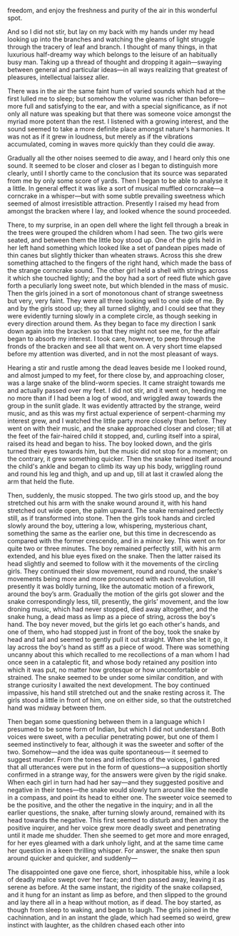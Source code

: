 freedom, and enjoy the freshness and purity of the air in this wonderful spot.

And so I did not stir, but lay on my back with my hands under my head looking up into the branches and watching the gleams of light struggle through the tracery of leaf and branch. I thought of many things, in that luxurious half-dreamy way which belongs to the leisure of an habitually busy man. Taking up a thread of thought and dropping it again—swaying between general and particular ideas—in all ways realizing that greatest of pleasures, intellectual laissez aller.

There was in the air the same faint hum of varied sounds which had at the first lulled me to sleep; but somehow the volume was richer than before—more full and satisfying to the ear, and with a special significance, as if not only all nature was speaking but that there was someone voice amongst the myriad more potent than the rest. I listened with a growing interest, and the sound seemed to take a more definite place amongst nature's harmonies. It was not as if it grew in loudness, but merely as if the vibrations accumulated, coming in waves more quickly than they could die away.

Gradually all the other noises seemed to die away, and I heard only this one sound. It seemed to be closer and closer as I began to distinguish more clearly, until I shortly came to the conclusion that its source was separated from me by only some score of yards. Then I began to be able to analyse it a little. In general effect it was like a sort of musical muffled corncrake—a corncrake in a whisper—but with some subtle prevailing sweetness which seemed of almost irresistible attraction. Presently I raised my head from amongst the bracken where I lay, and looked whence the sound proceeded.

There, to my surprise, in an open dell where the light fell through a break in the trees were grouped the children whom I had seen. The two girls were seated, and between them the little boy stood up. One of the girls held in her left hand something which looked like a set of pandean pipes made of thin canes but slightly thicker than wheaten straws. Across this she drew something attached to the fingers of the right hand, which made the bass of the strange corncrake sound. The other girl held a shell with strings across it which she touched lightly; and the boy had a sort of reed flute which gave forth a peculiarly long sweet note, but which blended in the mass of music. Then the girls joined in a sort of monotonous chant of strange sweetness but very, very faint. They were all three looking well to one side of me. By and by the girls stood up; they all turned slightly, and I could see that they were evidently turning slowly in a complete circle, as though seeking in every direction around them. As they began to face my direction I sank down again into the bracken so that they might not see me, for the affair began to absorb my interest. I took care, however, to peep through the fronds of the bracken and see all that went on. A very short time elapsed before my attention was diverted, and in not the most pleasant of ways.

Hearing a stir and rustle among the dead leaves beside me I looked round, and almost jumped to my feet, for there close by, and approaching closer, was a large snake of the blind-worm species. It came straight towards me and actually passed over my feet. I did not stir, and it went on, heeding me no more than if I had been a log of wood, and wriggled away towards the group in the sunlit glade. It was evidently attracted by the strange, weird music, and as this was my first actual experience of serpent-charming my interest grew, and I watched the little party more closely than before. They went on with their music, and the snake approached closer and closer; till at the feet of the fair-haired child it stopped, and, curling itself into a spiral, raised its head and began to hiss. The boy looked down, and the girls turned their eyes towards him, but the music did not stop for a moment; on the contrary, it grew something quicker. Then the snake twined itself around the child's ankle and began to climb its way up his body, wriggling round and round his leg and thigh, and up and up, till at last it crawled along
the arm that held the flute.

Then, suddenly, the music stopped. The two
girls stood up, and the boy stretched out his arm
with the snake wound around it, with his hand
stretched out wide open, the palm upward.
The snake remained perfectly still, as if transformed
into stone. Then the girls took hands and circled
slowly around the boy, uttering a low, whispering,
mysterious chant, something the same as the earlier
one, but this time in decrescendo as compared with
the former crescendo, and in a minor key. This
went on for quite two or three minutes. The boy
remained perfectly still, with his arm extended,
and his blue eyes fixed on the snake. Then the
latter raised its head slightly and seemed to follow
with it the movements of the circling girls. They
continued their slow movement, round and round,
the snake's movements being more and more
pronounced with each revolution, till presently it was
boldly turning, like the automatic motion of a
firework, around the boy’s arm. Gradually the
motion of the girls got slower and the snake
correspondingly less, till, presently, the girls’
movement, and the low droning music, which had
never stopped, died away altogether, and the snake
hung, a dead mass as limp as a piece of string,
across the boy's hand. The boy never moved, but
the girls let go each other's hands, and one of them,
who had stopped just in front of the boy, took the
snake by head and tail and seemed to gently pull
it out straight. When she let it go, it lay across the
boy's hand as stiff as a piece of wood. There was
something uncanny about this which recalled to me
recollections of a man whom I had once seen in a
cataleptic fit, and whose body retained any position
into which it was put, no matter how grotesque or
how uncomfortable or strained. The snake seemed
to be under some similar condition, and with strange
curiosity I awaited the next development. The boy
continued impassive, his hand still stretched out and
the snake resting across it. The girls stood a little
in front of him, one on either side, so that the
outstretched hand was midway between them.


Then began some questioning between them in
a language which I presumed to be some form
of Indian, but which I did not understand. Both
voices were sweet, with a peculiar penetrating
power, but one of them I seemed instinctively to
fear, although it was the sweeter and softer of the
two. Somehow—and the idea was quite spontaneous—
it seemed to suggest murder. From the tones and
inflections of the voices, I gathered that all
utterances were put in the form of questions—a
supposition shortly confirmed in a strange way,
for the answers were given by the rigid snake.
When each girl in turn had had her say—and they
suggested positive and negative in their tones—the
snake would slowly turn around like the needle in
a compass, and point its head to either one. The
sweeter voice seemed to be the positive, and the
other the negative in the inquiry; and in all the
earlier questions, the snake, after turning slowly
around, remained with its head towards the
negative. This first seemed to disturb and then
annoy the positive inquirer, and her voice grew
more deadly sweet and penetrating until it made
me shudder. Then she seemed to get more and
more enraged, for her eyes gleamed with a dark
unholy light, and at the same time came her
question in a keen thrilling whisper. For answer,
the snake then spun around quicker and quicker,
and suddenly—

The disappointed one gave one fierce, short,
inhospitable hiss, while a look of deadly malice
swept over her face; and then passed away, leaving
it as serene as before. At the same instant, the
rigidity of the snake collapsed, and it hung for an
instant as limp as before, and then slipped to the
ground and lay there all in a heap without motion,
as if dead. The boy started, as though from sleep
to waking, and began to laugh. The girls joined in
the cachinnation, and in an instant the glade, which
had seemed so weird, grew instinct with laughter,
as the children chased each other into
